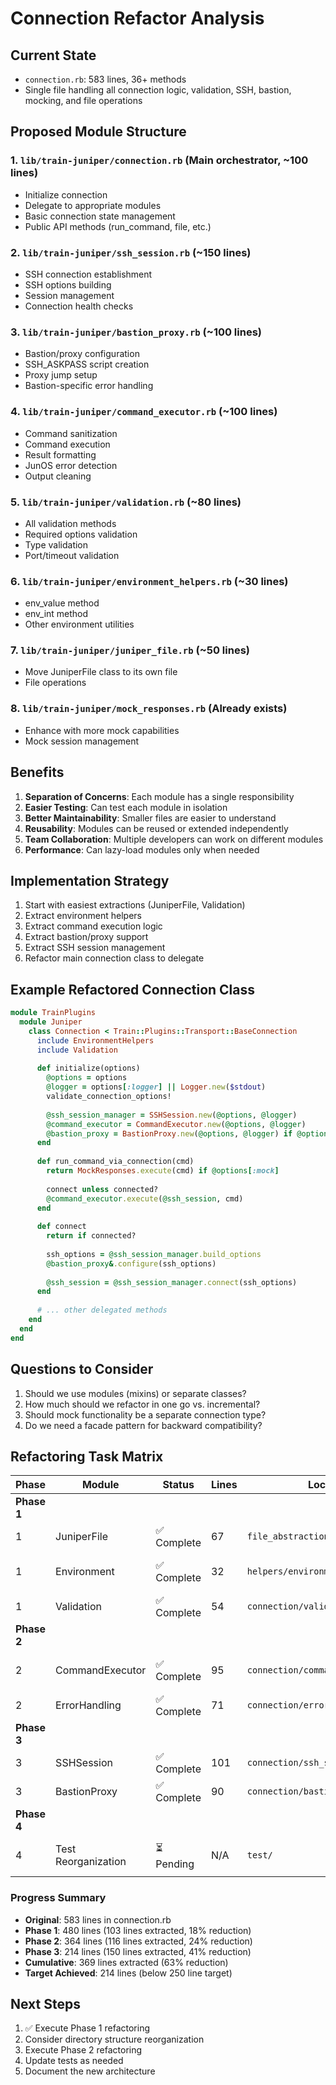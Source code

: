# Connection Refactor Analysis

## Current State
- `connection.rb`: 583 lines, 36+ methods
- Single file handling all connection logic, validation, SSH, bastion, mocking, and file operations

## Proposed Module Structure

### 1. `lib/train-juniper/connection.rb` (Main orchestrator, ~100 lines)
- Initialize connection
- Delegate to appropriate modules
- Basic connection state management
- Public API methods (run_command, file, etc.)

### 2. `lib/train-juniper/ssh_session.rb` (~150 lines)
- SSH connection establishment
- SSH options building
- Session management
- Connection health checks

### 3. `lib/train-juniper/bastion_proxy.rb` (~100 lines)
- Bastion/proxy configuration
- SSH_ASKPASS script creation
- Proxy jump setup
- Bastion-specific error handling

### 4. `lib/train-juniper/command_executor.rb` (~100 lines)
- Command sanitization
- Command execution
- Result formatting
- JunOS error detection
- Output cleaning

### 5. `lib/train-juniper/validation.rb` (~80 lines)
- All validation methods
- Required options validation
- Type validation
- Port/timeout validation

### 6. `lib/train-juniper/environment_helpers.rb` (~30 lines)
- env_value method
- env_int method
- Other environment utilities

### 7. `lib/train-juniper/juniper_file.rb` (~50 lines)
- Move JuniperFile class to its own file
- File operations

### 8. `lib/train-juniper/mock_responses.rb` (Already exists)
- Enhance with more mock capabilities
- Mock session management

## Benefits

1. **Separation of Concerns**: Each module has a single responsibility
2. **Easier Testing**: Can test each module in isolation
3. **Better Maintainability**: Smaller files are easier to understand
4. **Reusability**: Modules can be reused or extended independently
5. **Team Collaboration**: Multiple developers can work on different modules
6. **Performance**: Can lazy-load modules only when needed

## Implementation Strategy

1. Start with easiest extractions (JuniperFile, Validation)
2. Extract environment helpers
3. Extract command execution logic
4. Extract bastion/proxy support
5. Extract SSH session management
6. Refactor main connection class to delegate

## Example Refactored Connection Class

```ruby
module TrainPlugins
  module Juniper
    class Connection < Train::Plugins::Transport::BaseConnection
      include EnvironmentHelpers
      include Validation
      
      def initialize(options)
        @options = options
        @logger = options[:logger] || Logger.new($stdout)
        validate_connection_options!
        
        @ssh_session_manager = SSHSession.new(@options, @logger)
        @command_executor = CommandExecutor.new(@options, @logger)
        @bastion_proxy = BastionProxy.new(@options, @logger) if @options[:bastion_host]
      end
      
      def run_command_via_connection(cmd)
        return MockResponses.execute(cmd) if @options[:mock]
        
        connect unless connected?
        @command_executor.execute(@ssh_session, cmd)
      end
      
      def connect
        return if connected?
        
        ssh_options = @ssh_session_manager.build_options
        @bastion_proxy&.configure(ssh_options)
        
        @ssh_session = @ssh_session_manager.connect(ssh_options)
      end
      
      # ... other delegated methods
    end
  end
end
```

## Questions to Consider

1. Should we use modules (mixins) or separate classes?
2. How much should we refactor in one go vs. incremental?
3. Should mock functionality be a separate connection type?
4. Do we need a facade pattern for backward compatibility?

## Refactoring Task Matrix

| Phase | Module | Status | Lines | Location | Notes |
|-------|--------|--------|-------|----------|-------|
| **Phase 1** | | | | | |
| 1 | JuniperFile | ✅ Complete | 67 | `file_abstraction/juniper_file.rb` | Extracted nested class |
| 1 | Environment | ✅ Complete | 32 | `helpers/environment.rb` | env_value, env_int methods |
| 1 | Validation | ✅ Complete | 54 | `connection/validation.rb` | All 7 validation methods |
| **Phase 2** | | | | | |
| 2 | CommandExecutor | ✅ Complete | 95 | `connection/command_executor.rb` | run_command, sanitize, format |
| 2 | ErrorHandling | ✅ Complete | 71 | `connection/error_handling.rb` | Error patterns and messages |
| **Phase 3** | | | | | |
| 3 | SSHSession | ✅ Complete | 101 | `connection/ssh_session.rb` | Connection management |
| 3 | BastionProxy | ✅ Complete | 90 | `connection/bastion_proxy.rb` | Bastion/proxy support |
| **Phase 4** | | | | | |
| 4 | Test Reorganization | ⏳ Pending | N/A | `test/` | Match new modular structure |

### Progress Summary
- **Original**: 583 lines in connection.rb
- **Phase 1**: 480 lines (103 lines extracted, 18% reduction)
- **Phase 2**: 364 lines (116 lines extracted, 24% reduction)
- **Phase 3**: 214 lines (150 lines extracted, 41% reduction)
- **Cumulative**: 369 lines extracted (63% reduction)
- **Target Achieved**: 214 lines (below 250 line target)

## Next Steps

1. ✅ Execute Phase 1 refactoring
2. Consider directory structure reorganization
3. Execute Phase 2 refactoring
4. Update tests as needed
5. Document the new architecture
